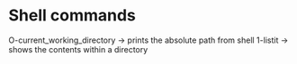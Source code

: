 # Shell commands
O-current_working_directory -> prints the absolute path from shell
1-listit -> shows the contents within a directory
